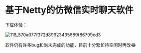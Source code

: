 # 基于Netty的仿微信实时聊天软件
下载体验：

![118_570a077f372d89923435689f86799ed3](https://user-images.githubusercontent.com/67252967/157615509-d304bff5-5210-4db1-b8bd-20ea65b116eb.png)

软件仍有许多bug和尚未完成的功能，目前十分繁忙待空闲时再改😂
